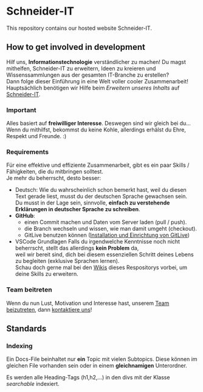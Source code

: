 # Schneider-IT
This repository contains our hosted website Schneider-IT.

## How to get involved in development
Hilf uns, **Informationstechnologie** verständlicher zu machen! 
Du magst mithelfen, Schneider-IT zu erweitern, Ideen zu kreieren und Wissenssammlungen aus der gesamten IT-Branche zu erstellen?  
Dann folge dieser Einführung in eine Welt voller cooler Zusammenarbeit!
Hauptsächlich benötigen wir Hilfe beim *Erweitern unseres Inhalts* auf [Schneider-IT](https://www.schneider-it.at/).
### Important
Alles basiert auf **freiwilliger Interesse**. Deswegen sind wir gleich bei du...  
Wenn du mithilfst, bekommst du keine Kohle, allerdings erhälst du Ehre, Respekt und Freunde. :)

### Requirements

Für eine effektive und effiziente Zusammenarbeit, gibt es ein paar Skills / Fähigkeiten, die du mitbringen solltest.  
Je mehr du beherrscht, desto besser:
- Deutsch: Wie du wahrscheinlich schon bemerkt hast, weil du diesen Text gerade liest, musst du der deutschen Sprache gewachsen sein.  
  Du musst in der Lage sein, sinnvolle, **einfach zu verstehende Erklärungen in deutscher Sprache zu schreiben**.
- **GitHub**:
  - einen Commit machen und Daten vom Server laden (pull / push).
  - die Branch wechseln und wissen, wie man damit umgeht (checkout).
  - GitLive benutzen können ([Installation und Einrichtung von GitLive](https://github.com/schneider-it/schneider-it/wiki/GitLive))
- VSCode Grundlagen
Falls du irgendwelche Kenntnisse noch nicht beherrscht, stellt das allerdings **kein Problem** da,  
weil wir bereit sind, dich bei diesem essenziellen Schritt deines Lebens zu begleiten (exklusive Sprachen lernen).  
Schau doch gerne mal bei den [Wikis](https://github.com/schneider-it/schneider-it/wiki) dieses Respositorys vorbei, um deine Skills zu erweitern.

### Team beitreten

Wenn du nun Lust, Motivation und Interesse hast, unserem [Team beizutreten](https://github.com/schneider-it/schneider-it/wiki/Contact-us#team-beitreten), dann [kontaktiere uns](https://github.com/schneider-it/schneider-it/wiki/Contact-us)!

## Standards
### Indexing
Ein Docs-File beinhaltet nur **ein** Topic mit vielen Subtopics.
Diese können im gleichen File vorhanden sein oder in einem **gleichnamigen** Unterordner.

Es werden alle Heading-Tags (h1,h2,…) in den divs mit der Klasse *searchable* indexiert.
